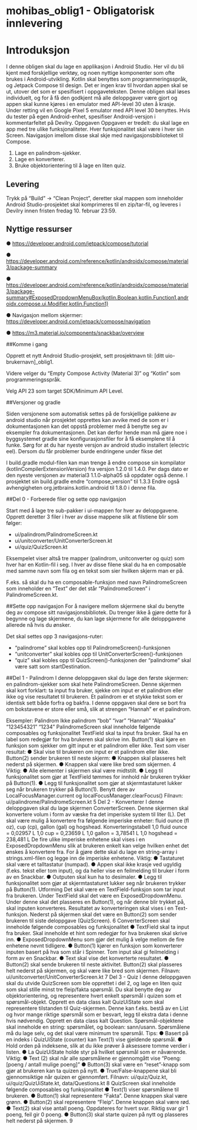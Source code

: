 # mohibas_oblig1 - Obligatorisk innlevering

# Introduksjon

I denne obligen skal du lage en applikasjon i Android Studio. Her vil du bli kjent
med forskjellige verktøy, og noen nyttige komponenter som ofte brukes i
Android-utvikling. Kotlin skal benyttes som programmeringsspråk, og Jetpack
Compose til design. Det er ingen krav til hvordan appen skal se ut, utover det som er
spesifisert i oppgaveteksten. Denne obligen skal løses individuelt, og for å få den
godkjent må alle deloppgaver være gjort og appen skal kunne kjøres i en emulator
med API-level 30 uten å krasje. Under retting vil en Google Pixel 5 emulator med
API level 30 benyttes. Hvis du tester på egen Android-enhet, spesifiser
Android-versjon i kommentarfeltet på Devilry.
Oppgaven
Oppgaven er tredelt: du skal lage en app med tre ulike funksjonaliteter.
Hver funksjonalitet skal være i hver sin Screen. Navigasjon imellom disse skal skje
med navigasjonsbiblioteket til Compose.
1. Lage en palindrom-sjekker.
2. Lage en konverterer.
3. Bruke objektorientering til å lage en liten quiz.

## Levering

Trykk på “Build” → “Clean Project”, deretter skal mappen som inneholder Android
Studio-prosjektet skal komprimeres til en zip/tar-fil, og leveres i Devilry innen
fristen fredag 10. februar 23:59.


## Nyttige ressurser

● https://developer.android.com/jetpack/compose/tutorial

● https://developer.android.com/reference/kotlin/androidx/compose/material3/package-summary

● https://developer.android.com/reference/kotlin/androidx/compose/material3/package-summary#ExposedDropdownMenuBox(kotlin.Boolean,kotlin.Function1,androidx.compose.ui.Modifier,kotlin.Function1)

● Navigasjon mellom skjermer:
https://developer.android.com/jetpack/compose/navigation

● https://m3.material.io/components/snackbar/overview

##Komme i gang

Opprett et nytt Android Studio-prosjekt, sett prosjektnavn til:
[ditt uio-brukernavn]_oblig1.

Videre velger du “Empty Compose Activity (Material 3)” og “Kotlin” som
programmeringsspråk.

Velg API 23 som target SDK/Minimum API Level.

##Versjoner og gradle

Siden versjonene som automatisk settes på de forskjellige pakkene av android studio
når prosjektet opprettes kan avvike med de som er i dokumentasjonen kan det oppstå
problemer med å benytte seg av eksempler fra dokumentasjonen. Det kan derfor
hende man må gjøre noe i byggsystemet gradle sine konfigurasjonsfiler for å få
eksemplene til å funke. Sørg for at du har nyeste versjon av android studio installert
(electric eel). Dersom du får problemer burde endringene under fikse det

I build.gradle modul-filen kan man trenge å endre compose sin kompilator
(kotlinCompilerExtensionVersion) fra versjon 1.2.0 til 1.4.0. Per dags dato er den
nyeste versjonen av material3 1.1.0-alpha05 så oppdater også denne.
I prosjektet sin build.gradle endre “compose_version” til 1.3.3 Endre også
avhengigheten org.jetbrains.kotlin.android til 1.8.0 i denne fila.

##Del 0 - Forberede filer og sette opp navigasjon

Start med å lage tre sub-pakker i ui-mappen for hver av deloppgavene. Opprett
deretter 3 filer i hver av disse mappene slik at filstiene blir som følger:

- ui/palindrom/PalindromeScreen.kt
- ui/unitconverter/UnitConverterScreen.kt
- ui/quiz/QuizScreen.kt

Eksempelet viser altså tre mapper (palindrom, unitconverter og quiz) som hver har en
Kotlin-fil i seg. I hver av disse filene skal du ha en composable med samme navn som
fila og en tekst som sier hvilken skjerm man er på.

F.eks. så skal du ha en composable-funksjon med navn PalindromeScreen som
inneholder en “Text” der det står “PalindromeScreen” i PalindromeScreen.kt.

##Sette opp navigasjon
For å navigere mellom skjermene skal du benytte deg av compose sitt
navigasjonsbibliotek. Du trenger ikke å gjøre dette for å begynne og lage skjermene,
du kan lage skjermene for alle deloppgavene allerede nå hvis du ønsker.

Det skal settes opp 3 navigasjons-ruter:

- “palindrome” skal kobles opp til PalindromeScreen()-funksjonen
- “unitconverter” skal kobles opp til UnitConverterScreen()-funksjonen
- “quiz” skal kobles opp til QuizScreen()-funksjonen der “palindrome” skal være satt som startDestination.

##Del 1 - Palindrom
I denne deloppgaven skal du lage den første skjermen: en palindrom-sjekker som
skal hete PalindromeScreen. Denne skjermen skal kort forklart: ta input fra bruker,
sjekke om input er et palindrom eller ikke og vise resultatet til brukeren.
Et palindrom er et stykke tekst som er identisk sett både forfra og bakfra. I denne
oppgaven skal dere se bort fra om bokstavene er store eller små, slik at strengen
“Hannah” er et palindrom. 

Eksempler:
Palindrom Ikke palindrom
“bob” “ivar”
“Hannah” “Alpakka”
“123454321” “1234”
PalindromeScreen skal inneholde følgende composables og funksjonalitet
TextField skal ta input fra bruker.
Skal ha en label som redegjør for hva
brukeren skal skrive inn.
Button(1) skal kjøre en funksjon som sjekker
om gitt input er et palindrom eller ikke.
Text som viser resultat:
● Skal vise til brukeren om input er et
palindrom eller ikke.
Button(2) sender brukeren til neste skjerm:
● Knappen skal plasseres helt nederst på
skjermen.
● Knappen skal være like bred som
skjermen.
4
Viktig:
● Alle elementer i skjermen skal være midtstilt.
● Legg til funksjonalitet som gjør at TextField tømmes for innhold når brukeren
trykker på Button(1).
● Legg til funksjonalitet som gjør at skjermtastaturet lukker seg når brukeren
trykker på Button(1). Benytt dere av LocalFocusManager.current og
localFocusManager.clearFocus()
Filnavn:
ui/palindrome/PalindromeScreen.kt
5
Del 2 - Konverterer
I denne deloppgaven skal du lage skjermen ConverterScreen. Denne skjermen skal
konvertere volum i form av væske fra det imperiske system til liter (L). Det skal være
mulig å konvertere fra følgende imperiske enheter: fluid ounce (fl oz), cup (cp), gallon
(gal) og hogshead.
Konverteringstabell
1,0 fluid ounce = 0,02957 L
1,0 cup = 0,23659 L
1,0 gallon = 3,78541 L
1,0 hogshead = 238,481 L
De fire ulike imperiske enhetene skal vises i en ExposedDropdownMenu slik at
brukeren enkelt kan velge hvilken enhet det ønskes å konvertere fra. For å gjøre dette
skal du lage en string-array i strings.xml-filen og legge inn de imperiske enhetene.
Viktig:
● Tastaturet skal være et talltastatur (numpad).
● Appen skal ikke krasje ved ugyldig (f.eks. tekst eller tom input), og da heller
vise en feilmelding til bruker i form av en Snackbar.
● Outputen skal kun ha to desimaler.
● Legg til funksjonalitet som gjør at skjermtastaturet lukker seg når brukeren
trykker på Button(1).
Utforming
Det skal være en TextField-funksjon som tar input fra brukeren. Under TextField
skal det være en ExposedDropdownMenu. Under denne skal det plasseres en
Button(1), og når denne blir trykket på, skal inputen konverteres. Resultatet av
konverteringen skal vises i en Text-funksjon. Nederst på skjermen skal det være en
Button(2) som sender brukeren til siste deloppgave (QuizScreen).
6
ConverterScreen skal inneholde følgende composables og funksjonalitet
● TextField skal ta input fra bruker.
Skal inneholde et hint som redegjør
for hva brukeren skal skrive inn.
● ExposedDropdownMenu som gjør
det mulig å velge mellom de fire
enhetene nevnt tidligere.
● Button(1) kjører en funksjon som
konverterer inputen basert på hva som
står i Spinner. Tom input skal gi
feilmelding i form av en Snackbar.
● Text skal vise det konverterte
resultatet.
● Button(2) skal sende brukeren til
neste aktivitet. Button(2) skal
plasseres helt nederst på skjermen, og
skal være like bred som skjermen.
Filnavn:
ui/unitconverter/UnitConverterScreen.kt
7
Del 3 - Quiz
I denne deloppgaven skal du utvide QuizScreen som ble opprettet i del 2, og lage en
liten quiz som skal stille minst tre fleip/fakta spørsmål. Du skal benytte deg av
objektorientering, og representere hvert enkelt spørsmål i quizen som et
spørsmål-objekt. Opprett en data class kalt QuizUiState som skal
representere tilstanden til Quiz-skjermen. Denne kan f.eks. bestå av en
List<Question> og hvor mange riktige spørsmål som er besvart, legg til ekstra
data i denne hvis nødvendig. Opprett en data class kalt Question.
Spørsmål-objektene skal inneholde en string: spørsmålet, og boolean: sann/usann.
Spørsmålene må du lage selv, og det skal være minimum tre spørsmål.
Tips:
● Basert på en indeks i QuizUiState (counter) kan Text(1) vise gjeldende
spørsmål.
● Hold orden på indeksene, slik at du ikke prøver å aksessere tomme verdier i
listen.
● La QuizUiState holde styr på hvilket spørsmål som er nåværende.
Viktig:
● Text (2) skal når alle spørsmålene er gjennomgått vise “Poeng: [poeng / antall
mulige poeng]”
● Button(3) skal være en “reset”-knapp som gjør at brukeren kan ta quizen på
nytt.
● True/False-knappene skal bli gjennomsiktige når quizen er gjennomført.
Filnavn:
ui/quiz/Quiz.kt, ui/quiz/QuizUiState.kt, data/Questions.kt
8
QuizScreen skal inneholde følgende composables og funksjonalitet
● Text(1) viser spørsmålene til brukeren.
● Button(1) skal representere “Fakta”.
Denne knappen skal være grønn.
● Button(2) skal representere “Fleip”.
Denne knappen skal være rød.
● Text(2) skal vise antall poeng.
Oppdateres for hvert svar. Riktig svar
gir 1 poeng, feil gir 0 poeng.
● Button(3) skal starte quizen på nytt og
plasseres helt nederst på skjermen.
9
